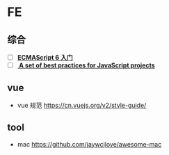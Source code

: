# FE
## 综合
- [ ] **[ECMAScript 6 入门](http://es6.ruanyifeng.com)**
- [ ] **[ A set of best practices for JavaScript projects](https://github.com/elsewhencode/project-guidelines)**

## vue

- vue 规范 https://cn.vuejs.org/v2/style-guide/

## tool

- mac https://github.com/jaywcjlove/awesome-mac

